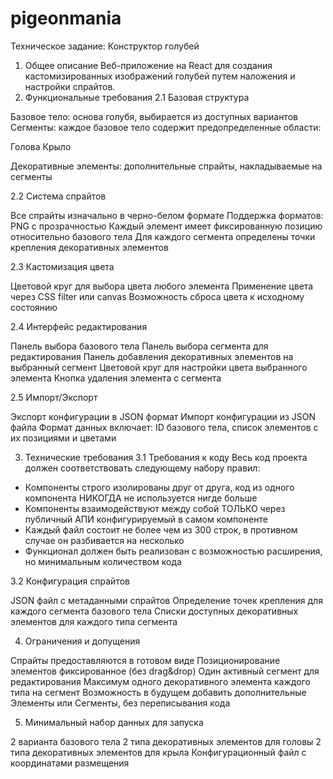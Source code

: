 # pigeonmania

Техническое задание: Конструктор голубей
1. Общее описание
Веб-приложение на React для создания кастомизированных изображений голубей путем наложения и настройки спрайтов.
2. Функциональные требования
2.1 Базовая структура

Базовое тело: основа голубя, выбирается из доступных вариантов
Сегменты: каждое базовое тело содержит предопределенные области:

Голова
Крыло


Декоративные элементы: дополнительные спрайты, накладываемые на сегменты

2.2 Система спрайтов

Все спрайты изначально в черно-белом формате
Поддержка форматов: PNG с прозрачностью
Каждый элемент имеет фиксированную позицию относительно базового тела
Для каждого сегмента определены точки крепления декоративных элементов

2.3 Кастомизация цвета

Цветовой круг для выбора цвета любого элемента
Применение цвета через CSS filter или canvas
Возможность сброса цвета к исходному состоянию

2.4 Интерфейс редактирования

Панель выбора базового тела
Панель выбора сегмента для редактирования
Панель добавления декоративных элементов на выбранный сегмент
Цветовой круг для настройки цвета выбранного элемента
Кнопка удаления элемента с сегмента

2.5 Импорт/Экспорт

Экспорт конфигурации в JSON формат
Импорт конфигурации из JSON файла
Формат данных включает: ID базового тела, список элементов с их позициями и цветами

3. Технические требования
3.1 Требования к коду
Весь код проекта должен соответствовать следующему набору правил:
- Компоненты строго изолированы друг от друга, код из одного компонента НИКОГДА не используется нигде больше
- Компоненты взаимодействуют между собой ТОЛЬКО через публичный АПИ конфигурируемый в самом компоненте
- Каждый файл состоит не более чем из 300 строк, в противном случае он разбивается на несколько
- Функционал должен быть реализован с возможностью расширения, но минимальным количеством кода

3.2 Конфигурация спрайтов

JSON файл с метаданными спрайтов
Определение точек крепления для каждого сегмента базового тела
Списки доступных декоративных элементов для каждого типа сегмента

4. Ограничения и допущения

Спрайты предоставляются в готовом виде
Позиционирование элементов фиксированное (без drag&drop)
Один активный сегмент для редактирования
Максимум одного декоративного элемента каждого типа на сегмент
Возможность в будущем добавить дополнительные Элементы или Сегменты, без переписывания кода

5. Минимальный набор данных для запуска

2 варианта базового тела
2 типа декоративных элементов для головы
2 типа декоративных элементов для крыла
Конфигурационный файл с координатами размещения